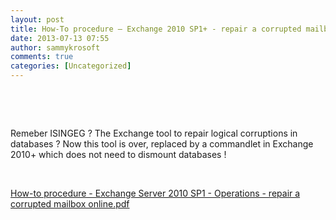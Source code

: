 ```yaml
---
layout: post
title: How-To procedure – Exchange 2010 SP1+ - repair a corrupted mailbox without dismounting a database
date: 2013-07-13 07:55
author: sammykrosoft
comments: true
categories: [Uncategorized]
---
```

<p>&#160;</p>&#160;&#160; <p>Remeber ISINGEG ? The Exchange tool to repair logical corruptions in databases ? Now this tool is over, replaced by a commandlet in Exchange 2010+ which does not need to dismount databases !</p>  <p>&#160;</p>  <div id="scid:8eb9d37f-1541-4f29-b6f4-1eea890d4876:6060b84c-3b82-4009-a1b7-bf9ee58892c3" class="wlWriterEditableSmartContent" style="margin: 0px; padding: 0px; float: none; display: inline;"><p><div><a href="https://msdnshared.blob.core.windows.net/media/TNBlogsFS/prod.evol.blogs.technet.com/CommunityServer.Blogs.Components.WeblogFiles/00/00/00/73/61/metablogapi/3060.How-to%20procedure%20-%20Exchange%20Server%202010%20SP1%20-%20Operations%20-%20repair%20a%20corrupted%20mailbox%20online.pdf" original-url="http://blogs.technet.com/cfs-file.ashx/__key/communityserver-blogs-components-weblogfiles/00-00-00-73-61-metablogapi/3060.How_2D00_to-procedure-_2D00_-Exchange-Server-2010-SP1-_2D00_-Operations-_2D00_-repair-a-corrupted-mailbox-online.pdf" target="_self">How-to procedure - Exchange Server 2010 SP1 - Operations - repair a corrupted mailbox online.pdf</a></div></p></div>
